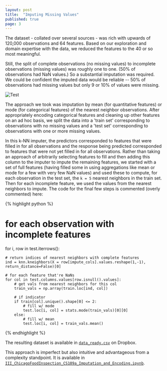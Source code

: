 ```yaml
---
layout: post
title:  "Imputing Missing Values"
published: true
page: 3
---
```


The dataset - collated over several sources - was rich with upwards of 120,000 observations and 64 features. Based on our exploration and domain expertise with the data, we reduced the features to the 40 or so most meaningful. 

Still, the split of complete observations (no missing values) to incomplete observations (missing values) was roughly one to one. (50% of observations had NaN values.) So a substantial imputation was required. We could be confident the imputed data would be reliable -- 50% of observations had missing values but only 9 or 10% of values were missing. 

![Test]({{site.baseurl}}/images/imputation_exploration.png)

The approach we took was imputation by mean (for quantitative features) or mode (for categorical features) of the nearest neighbor observations. After appropriately encoding categorical features and cleaning up other features on an ad hoc basis, we split the data into a 'train set' corresponding to observations with no missing values and a 'test set' corresponding to observations with one or more missing values. 

In this k-NN imputer, the predictors corresponded to features that were filled in for all observations and the response being predicted corresponded to features that were not yet filled in for all observations. Rather than taking an approach of arbitrarily selecting features to fill and then adding this column to the imputer to impute the remaining features, we started with a set of full features (having filled some in using aggregations like mean or mode for a few with very few NaN values) and used these to compute, for each observation in the test set, the `k = 5` nearest neighbors in the train set. Then for each incomplete feature, we used the values from the nearest neighbors to impute. The code for the final few steps is commented (overly commented) here: 


{% highlight python %}
# for each observation with incomplete features
for i, row in test.iterrows(): 
    
    # return indices of nearest neighbors with complete features
    ind = knn.kneighbors(X = row[impute_cols].values.reshape(1,-1), return_distance=False)[0] 

    # for each feature that're NaNs    
    for col in test.columns.values[row.isnull().values]: 
        # get vals from nearest neighbors for this col
        train_vals = np.array(train.loc[ind, col]) 
        
        # if indicator 
        if train[col].unique().shape[0] <= 2: 
            # fill w/ mode
            test.loc[i, col] = stats.mode(train_vals)[0][0] 
        else:
            # fill w/ mean
            test.loc[i, col] = train_vals.mean() 
{% endhighlight %}

The resulting dataset is available in [`data_ready.csv`](https://www.dropbox.com/s/e2hwpdninexi7cc/data_ready.csv?dl=0) 
on Dropbox.

This approach is imperfect but also intuitive and advantageous from a complexity standpoint. 
It is available in [`III_ChicagoFoodInspection_CS109a_Imputation_and_Encoding.ipynb`](https://github.com/Fggw/foodinspections/blob/master/III_ChicagoFoodInspection_CS109a_Imputation_and_Encoding.ipynb).